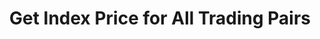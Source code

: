 ---
title: Get Index Price for All Trading Pairs
position_number: 11
type: get
description: /future/market/v1/public/q/index-price
parameters:
content_markdown: Note：This method does not require a signature.
left_code_blocks:
    -
        code_block: "public void getKLine() {\r\n\tString text = HttpUtil.get(URL + \"/data/api/future/market/v1/getKLine?market=btc_usdt&type=1min&since=0\");\r\n\tSystem.out.println(text);\r\n}"
        title: Java
        language: java
right_code_blocks:
    - code_block: |-
        {
          "error": {
            "code": "",
            "msg": ""
          },
          "msgInfo": "",
          "result": [
            {
              "p": 0, //Price
              "s": "", //Trading pair
              "t": 0 //Time
            }
          ],
          "returnCode": 0
        }
      title: Response
      language: json
---